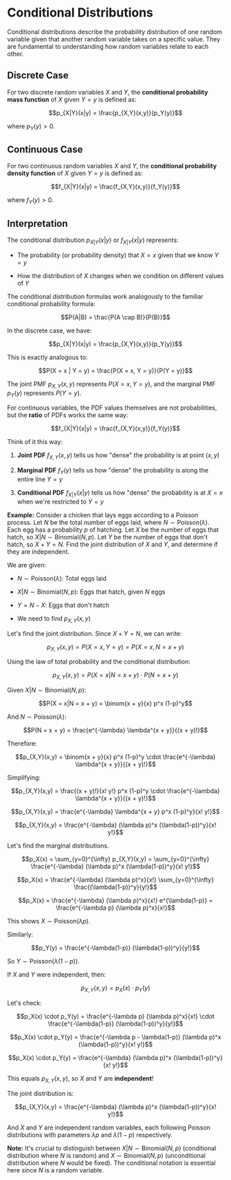 # Conditional Distributions

Conditional distributions describe the probability distribution of one random variable given that another random variable takes on a specific value. They are fundamental to understanding how random variables relate to each other.

## Discrete Case

For two discrete random variables $X$ and $Y$, the **conditional probability mass function** of $X$ given $Y = y$ is defined as:

$$p_{X|Y}(x|y) = \frac{p_{X,Y}(x,y)}{p_Y(y)}$$

where $p_Y(y) > 0$.

## Continuous Case

For two continuous random variables $X$ and $Y$, the **conditional probability density function** of $X$ given $Y = y$ is defined as:

$$f_{X|Y}(x|y) = \frac{f_{X,Y}(x,y)}{f_Y(y)}$$

where $f_Y(y) > 0$.

## Interpretation

The conditional distribution $p_{X|Y}(x|y)$ or $f_{X|Y}(x|y)$ represents:

- The probability (or probability density) that $X = x$ given that we know $Y = y$

- How the distribution of $X$ changes when we condition on different values of $Y$

The conditional distribution formulas work analogously to the familiar conditional probability formula:

$$P(A|B) = \frac{P(A \cap B)}{P(B)}$$

In the discrete case, we have:

$$p_{X|Y}(x|y) = \frac{p_{X,Y}(x,y)}{p_Y(y)}$$

This is exactly analogous to:

$$P(X = x | Y = y) = \frac{P(X = x, Y = y)}{P(Y = y)}$$

The joint PMF $p_{X,Y}(x,y)$ represents $P(X = x, Y = y)$, and the marginal PMF $p_Y(y)$ represents $P(Y = y)$.

For continuous variables, the PDF values themselves are not probabilities, but the **ratio** of PDFs works the same way:

$$f_{X|Y}(x|y) = \frac{f_{X,Y}(x,y)}{f_Y(y)}$$

Think of it this way:

1. **Joint PDF** $f_{X,Y}(x,y)$ tells us how "dense" the probability is at point $(x,y)$
2. **Marginal PDF** $f_Y(y)$ tells us how "dense" the probability is along the entire line $Y = y$

3. **Conditional PDF** $f_{X|Y}(x|y)$ tells us how "dense" the probability is at $X = x$ when we're restricted to $Y = y$

**Example:** Consider a chicken that lays eggs according to a Poisson process. Let $N$ be the total number of eggs laid, where $N \sim \text{Poisson}(\lambda)$. Each egg has a probability $p$ of hatching. Let $X$ be the number of eggs that hatch, so $X|N \sim \text{Binomial}(N,p)$. Let $Y$ be the number of eggs that don't hatch, so $X + Y = N$. Find the joint distribution of $X$ and $Y$, and determine if they are independent.

We are given: 
- $N \sim \text{Poisson}(\lambda)$: Total eggs laid

- $X|N \sim \text{Binomial}(N,p)$: Eggs that hatch, given $N$ eggs

- $Y = N - X$: Eggs that don't hatch

- We need to find $p_{X,Y}(x,y)$

Let's find the joint distribution. Since $X + Y = N$, we can write:

$$p_{X,Y}(x,y) = P(X = x, Y = y) = P(X = x, N = x + y)$$

Using the law of total probability and the conditional distribution:

$$p_{X,Y}(x,y) = P(X = x|N = x + y) \cdot P(N = x + y)$$

Given $X|N \sim \text{Binomial}(N,p)$:

$$P(X = x|N = x + y) = \binom{x + y}{x} p^x (1-p)^y$$

And $N \sim \text{Poisson}(\lambda)$:

$$P(N = x + y) = \frac{e^{-\lambda} \lambda^{x + y}}{(x + y)!}$$

Therefore:

$$p_{X,Y}(x,y) = \binom{x + y}{x} p^x (1-p)^y \cdot \frac{e^{-\lambda} \lambda^{x + y}}{(x + y)!}$$

Simplifying:

$$p_{X,Y}(x,y) = \frac{(x + y)!}{x! y!} p^x (1-p)^y \cdot \frac{e^{-\lambda} \lambda^{x + y}}{(x + y)!}$$

$$p_{X,Y}(x,y) = \frac{e^{-\lambda} \lambda^{x + y} p^x (1-p)^y}{x! y!}$$

$$p_{X,Y}(x,y) = \frac{e^{-\lambda} (\lambda p)^x (\lambda(1-p))^y}{x! y!}$$

Let's find the marginal distributions.

$$p_X(x) = \sum_{y=0}^{\infty} p_{X,Y}(x,y) = \sum_{y=0}^{\infty} \frac{e^{-\lambda} (\lambda p)^x (\lambda(1-p))^y}{x! y!}$$

$$p_X(x) = \frac{e^{-\lambda} (\lambda p)^x}{x!} \sum_{y=0}^{\infty} \frac{(\lambda(1-p))^y}{y!}$$

$$p_X(x) = \frac{e^{-\lambda} (\lambda p)^x}{x!} e^{\lambda(1-p)} = \frac{e^{-\lambda p} (\lambda p)^x}{x!}$$

This shows $X \sim \text{Poisson}(\lambda p)$.

Similarly:

$$p_Y(y) = \frac{e^{-\lambda(1-p)} (\lambda(1-p))^y}{y!}$$

So $Y \sim \text{Poisson}(\lambda(1-p))$.

If $X$ and $Y$ were independent, then:

$$p_{X,Y}(x,y) = p_X(x) \cdot p_Y(y)$$

Let's check:

$$p_X(x) \cdot p_Y(y) = \frac{e^{-\lambda p} (\lambda p)^x}{x!} \cdot \frac{e^{-\lambda(1-p)} (\lambda(1-p))^y}{y!}$$

$$p_X(x) \cdot p_Y(y) = \frac{e^{-\lambda p - \lambda(1-p)} (\lambda p)^x (\lambda(1-p))^y}{x! y!}$$

$$p_X(x) \cdot p_Y(y) = \frac{e^{-\lambda} (\lambda p)^x (\lambda(1-p))^y}{x! y!}$$

This equals $p_{X,Y}(x,y)$, so $X$ and $Y$ are **independent**!

The joint distribution is:

$$p_{X,Y}(x,y) = \frac{e^{-\lambda} (\lambda p)^x (\lambda(1-p))^y}{x! y!}$$

And $X$ and $Y$ are independent random variables, each following Poisson distributions with parameters $\lambda p$ and $\lambda(1-p)$ respectively.

**Note:** It's crucial to distinguish between $X|N \sim \text{Binomial}(N,p)$ (conditional distribution where $N$ is random) and $X \sim \text{Binomial}(N,p)$ (unconditional distribution where $N$ would be fixed). The conditional notation is essential here since $N$ is a random variable.